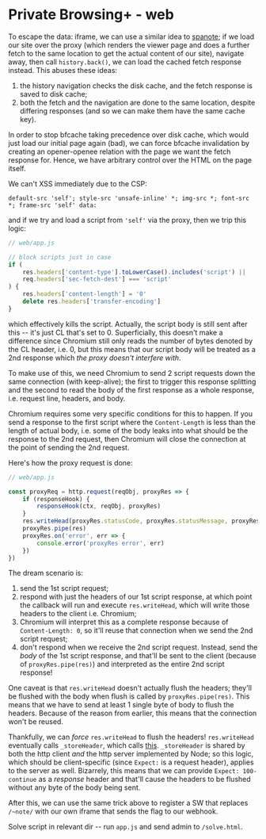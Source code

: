 # Private Browsing+ - web

To escape the data: iframe, we can use a similar idea to [spanote](https://blog.arkark.dev/2022/11/18/seccon-en/#Solution-6); if we load our site over the proxy (which renders the viewer page and does a further fetch to the same location to get the actual content of our site), navigate away, then call `history.back()`, we can load the cached fetch response instead. This abuses these ideas:

1. the history navigation checks the disk cache, and the fetch response is saved to disk cache;
2. both the fetch and the navigation are done to the same location, despite differing responses (and so we can make them have the same cache key).

In order to stop bfcache taking precedence over disk cache, which would just load our initial page again (bad), we can force bfcache invalidation by creating an opener-openee relation with the page we want the fetch response for. Hence, we have arbitrary control over the HTML on the page itself.

We can't XSS immediately due to the CSP:

```
default-src 'self'; style-src 'unsafe-inline' *; img-src *; font-src *; frame-src 'self' data:
```

and if we try and load a script from `'self'` via the proxy, then we trip this logic:

```js
// web/app.js

// block scripts just in case
if (
    res.headers['content-type'].toLowerCase().includes('script') ||
    req.headers['sec-fetch-dest'] === 'script'
) {
    res.headers['content-length'] = '0'
    delete res.headers['transfer-encoding']
}
```

which effectively kills the script. Actually, the script body is still sent after this -- it's just CL that's set to 0. Superficially, this doesn't make a difference since Chromium still only reads the number of bytes denoted by the CL header, i.e. 0, but this means that our script body will be treated as a 2nd response which *the proxy doesn't interfere with*.

To make use of this, we need Chromium to send 2 script requests down the same connection (with keep-alive); the first to trigger this response splitting and the second to read the body of the first response as a whole response, i.e. request line, headers, and body.

Chromium requires some very specific conditions for this to happen. If you send a response to the first script where the `Content-Length` is less than the length of actual body, i.e. some of the body leaks into what should be the response to the 2nd request, then Chromium will close the connection at the point of sending the 2nd request.

Here's how the proxy request is done:

```js
// web/app.js

const proxyReq = http.request(reqObj, proxyRes => {
    if (responseHook) {
        responseHook(ctx, reqObj, proxyRes)
    }
    res.writeHead(proxyRes.statusCode, proxyRes.statusMessage, proxyRes.headers)
    proxyRes.pipe(res)
    proxyRes.on('error', err => {
        console.error('proxyRes error', err)
    })
})
```

The dream scenario is:

1. send the 1st script request;
2. respond with just the headers of our 1st script response, at which point the callback will run and execute `res.writeHead`, which will write those headers to the client i.e. Chromium;
3. Chromium will interpret this as a complete response because of `Content-Length: 0`, so it'll reuse that connection when we send the 2nd script request;
4. don't respond when we receive the 2nd script request. Instead, send the *body* of the 1st script response, and that'll be sent to the client (because of `proxyRes.pipe(res)`) and interpreted as the entire 2nd script response!

One caveat is that `res.writeHead` doesn't actually flush the headers; they'll be flushed with the body when flush is called by `proxyRes.pipe(res)`. This means that we have to send at least 1 single byte of body to flush the headers. Because of the reason from earlier, this means that the connection won't be reused.

Thankfully, we can *force* `res.writeHead` to flush the headers! `res.writeHead` eventually calls `_storeHeader`, which calls [this](https://github.com/nodejs/node/blob/38b7ce3b1e54a8c20aa8892e2675f1ac95f2300b/lib/_http_outgoing.js#L587). `_storeHeader` is shared by both the http client *and* the http server implemented by Node; so this logic, which should be client-specific (since `Expect:` is a request header), applies to the server as well. Bizarrely, this means that we can provide `Expect: 100-continue` as a *response* header and that'll cause the headers to be flushed without any byte of the body being sent.

After this, we can use the same trick above to register a SW that replaces `/~note/` with our own iframe that sends the flag to our webhook.

Solve script in relevant dir -- run `app.js` and send admin to `/solve.html`.
